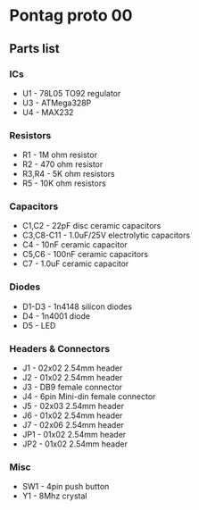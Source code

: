 # Pontag proto 00
## Parts list
### ICs
- U1 - 78L05 TO92 regulator
- U3 - ATMega328P
- U4 - MAX232

### Resistors
- R1 - 1M ohm resistor
- R2 - 470 ohm resistor
- R3,R4 - 5K ohm resistors
- R5 - 10K ohm resistors

### Capacitors
- C1,C2 - 22pF disc ceramic capacitors
- C3,C8-C11 - 1.0uF/25V electrolytic capacitors
- C4 - 10nF ceramic capacitor
- C5,C6 - 100nF ceramic capacitors
- C7 - 1.0uF ceramic capacitor

### Diodes
- D1-D3 - 1n4148 silicon diodes
- D4 - 1n4001 diode
- D5 - LED

### Headers & Connectors
- J1 - 02x02 2.54mm header
- J2 - 01x02 2.54mm header
- J3 - DB9 female connector
- J4 - 6pin Mini-din female connector
- J5 - 02x03 2.54mm header
- J6 - 01x02 2.54mm header
- J7 - 02x06 2.54mm header
- JP1 - 01x02 2.54mm header
- JP2 - 01x02 2.54mm header

### Misc
- SW1 - 4pin push button
- Y1 - 8Mhz crystal

